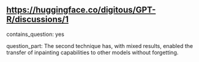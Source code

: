 ## https://huggingface.co/digitous/GPT-R/discussions/1

contains_question: yes

question_part: The second technique has, with mixed results, enabled the transfer of inpainting capabilities to other models without forgetting.